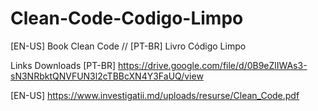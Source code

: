 # Clean-Code-Codigo-Limpo
[EN-US] Book Clean Code // [PT-BR] Livro Código Limpo

Links Downloads
[PT-BR]
https://drive.google.com/file/d/0B9eZlIWAs3-sN3NRbktQNVFUN3l2cTBBcXN4Y3FaUQ/view

[EN-US]
https://www.investigatii.md/uploads/resurse/Clean_Code.pdf
